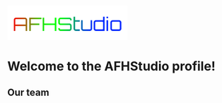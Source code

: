 <img src="afhlogotemp.png" alt="AFHStudio">
<h1>Welcome to the AFHStudio profile!</h1>
<h2>Our team</h2>
